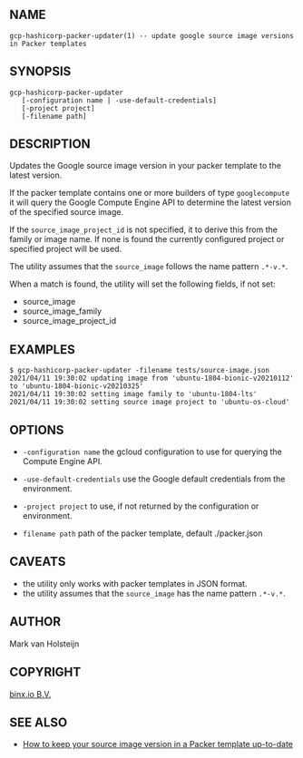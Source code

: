 ## NAME
  `gcp-hashicorp-packer-updater(1) -- update google source image versions in Packer templates`

## SYNOPSIS

```
gcp-hashicorp-packer-updater 
   [-configuration name | -use-default-credentials] 
   [-project project] 
   [-filename path]
```

## DESCRIPTION
Updates the Google source image version in your packer template to the latest version.

If the packer template contains one or more builders of type `googlecompute` it will query
the Google Compute Engine API to determine the latest version of the specified source image.

If the `source_image_project_id` is not specified, it to derive this from the family or image name.
  If none is found the currently configured project or specified project will be used.

The utility assumes that the `source_image` follows the name pattern `.*-v.*`.

When a match is found, the utility will set the following fields, if not set:

- source_image
- source_image_family
- source_image_project_id

## EXAMPLES

```shell
$ gcp-hashicorp-packer-updater -filename tests/source-image.json 
2021/04/11 19:30:02 updating image from 'ubuntu-1804-bionic-v20210112' to 'ubuntu-1804-bionic-v20210325'
2021/04/11 19:30:02 setting image family to 'ubuntu-1804-lts'
2021/04/11 19:30:02 setting source image project to 'ubuntu-os-cloud'
```

## OPTIONS

* `-configuration name`
  the gcloud configuration to use for querying the Compute Engine API.

* `-use-default-credentials`
  use the Google default credentials from the environment.

* `-project project`
  to use, if not returned by the configuration or environment.
  
* `filename path`
  path of the packer template, default ./packer.json
  
## CAVEATS
- the utility only works with packer templates in JSON format.
- the utility assumes that the `source_image` has the name pattern `.*-v.*`.

## AUTHOR
Mark van Holsteijn

## COPYRIGHT
[binx.io B.V.](https://binx.io)

## SEE ALSO
- [How to keep your source image version in a Packer template up-to-date](https://binx.io/blog/2021/04/11/how-to-keep-your-source-image-version-in-a-packer-template-up-to-date/)